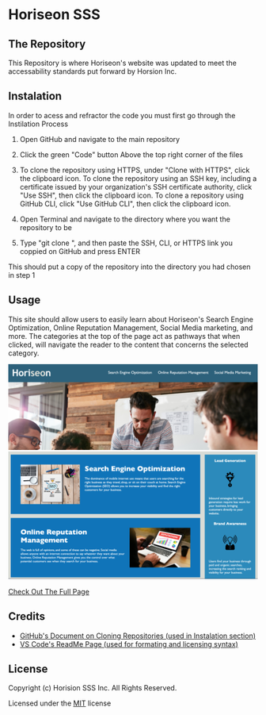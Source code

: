 # Horiseon SSS 

## The Repository 
This Repository is where Horiseon's website was updated to meet the accessability standards put forward by Horsion Inc. 

## Instalation
In order to acess and refractor the code you must first go through the Instilation Process

1) Open GitHub and navigate to the main repository 

2) Click the green "Code" button Above the top right corner of the files 

3) To clone the repository using HTTPS, under "Clone with HTTPS", click the clipboard icon. To clone the repository using an SSH key, including a certificate issued by your organization's SSH certificate authority, click "Use SSH", then click the clipboard icon. To clone a repository using GitHub CLI, click "Use GitHub CLI", then click the clipboard icon.

4) Open Terminal and navigate to the directory where you want the repository to be 

5) Type "git clone ", and then paste the SSH, CLI, or HTTPS link you coppied on GitHub and press ENTER 

This should put a copy of the repository into the directory you had chosen in step 1

## Usage
This site should allow users to easily learn about Horiseon's Search Engine Optimization, Online Reputation Management, Social Media marketing, and more. The categories at the top of the page act as pathways that when clicked, will navigate the reader to the content that concerns the selected category.

![alt text](assets/images/CATEGORY.png)
![alt text](assets/images/SEO.png)

[Check Out The Full Page](https://ianfletcher314.github.io/Horiseon-SSS-/)

## Credits

- [GitHub's Document on Cloning Repositories (used in Instalation section)](https://docs.github.com/en/github/creating-cloning-and-archiving-repositories/cloning-a-repository) 
- [VS Code's ReadMe Page (used for formating and licensing syntax)](https://github.com/microsoft/vscode/blob/master/README.md)

## License 

Copyright (c) Horision SSS Inc. All Rights Reserved.

Licensed under the [MIT](assets/license.txt) license
